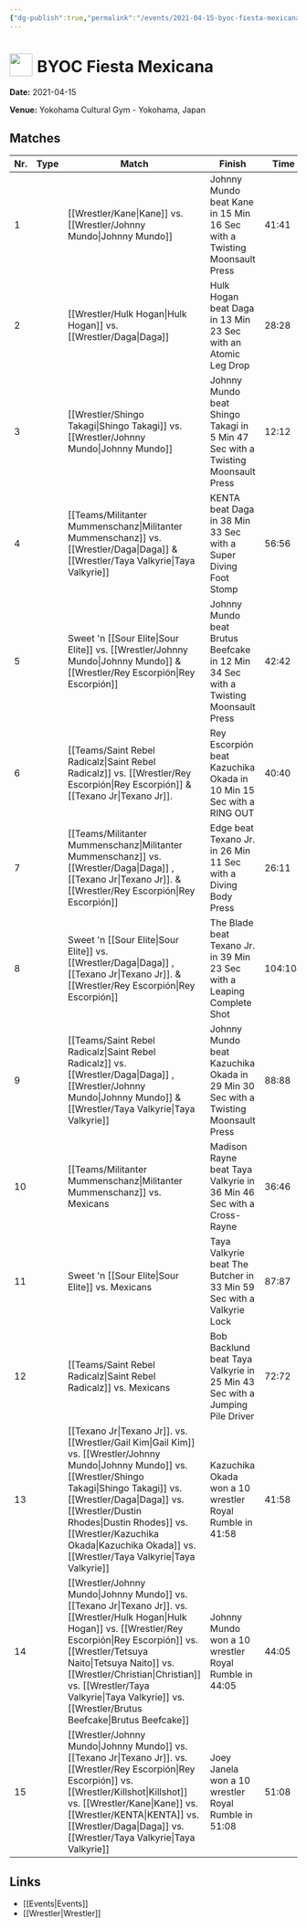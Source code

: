 ```yaml
---
{"dg-publish":true,"permalink":"/events/2021-04-15-byoc-fiesta-mexicana/","title":"BYOC Fiesta Mexicana","noteIcon":"","created":"2025-08-11T09:30:59.009+02:00"}
---
```



# <img src="z_Images/ChokeSlam.png" width="40" style="vertical-align:bottom; margin-right:8px;">**BYOC Fiesta Mexicana**

**Date:** 2021-04-15

**Venue:** Yokohama Cultural Gym - Yokohama, Japan

## Matches

| Nr. | Type | Match | Finish | Time | Rating | Score |
|-----|------|-------|--------|------|--------|-------|
| 1 |  | [[Wrestler/Kane\|Kane]] vs. [[Wrestler/Johnny Mundo\|Johnny Mundo]] | Johnny Mundo beat Kane in 15 Min 16 Sec with a Twisting Moonsault Press | 41:41 | ★★★★3/4 | 96 |
| 2 |  | [[Wrestler/Hulk Hogan\|Hulk Hogan]] vs. [[Wrestler/Daga\|Daga]]  | Hulk Hogan beat Daga  in 13 Min 23 Sec with an Atomic Leg Drop | 28:28 | ★★★3/4 | 82 |
| 3 |  | [[Wrestler/Shingo Takagi\|Shingo Takagi]] vs. [[Wrestler/Johnny Mundo\|Johnny Mundo]] | Johnny Mundo beat Shingo Takagi in 5 Min 47 Sec with a Twisting Moonsault Press | 12:12 | ★★★ | 68 |
| 4 |  | [[Teams/Militanter Mummenschanz\|Militanter Mummenschanz]] vs. [[Wrestler/Daga\|Daga]]  & [[Wrestler/Taya Valkyrie\|Taya Valkyrie]] | KENTA beat Daga  in 38 Min 33 Sec with a Super Diving Foot Stomp | 56:56 | ★★★★1/2 | 94 |
| 5 |  | Sweet 'n [[Sour Elite\|Sour Elite]] vs. [[Wrestler/Johnny Mundo\|Johnny Mundo]] & [[Wrestler/Rey Escorpión\|Rey Escorpión]] | Johnny Mundo beat Brutus Beefcake in 12 Min 34 Sec with a Twisting Moonsault Press | 42:42 | ★★★ | 69 |
| 6 |  | [[Teams/Saint Rebel Radicalz\|Saint Rebel Radicalz]] vs. [[Wrestler/Rey Escorpión\|Rey Escorpión]] & [[Texano Jr\|Texano Jr]]. | Rey Escorpión beat Kazuchika Okada in 10 Min 15 Sec with a RING OUT | 40:40 | ★★★ | 68 |
| 7 |  | [[Teams/Militanter Mummenschanz\|Militanter Mummenschanz]] vs. [[Wrestler/Daga\|Daga]] , [[Texano Jr\|Texano Jr]]. & [[Wrestler/Rey Escorpión\|Rey Escorpión]] | Edge beat Texano Jr. in 26 Min 11 Sec with a Diving Body Press | 26:11 | ★★★1/2 | 77 |
| 8 |  | Sweet 'n [[Sour Elite\|Sour Elite]] vs. [[Wrestler/Daga\|Daga]] , [[Texano Jr\|Texano Jr]]. & [[Wrestler/Rey Escorpión\|Rey Escorpión]] | The Blade beat Texano Jr. in 39 Min 23 Sec with a Leaping Complete Shot | 104:104 | ★★★★3/4 | 98 |
| 9 |  | [[Teams/Saint Rebel Radicalz\|Saint Rebel Radicalz]] vs. [[Wrestler/Daga\|Daga]] , [[Wrestler/Johnny Mundo\|Johnny Mundo]] & [[Wrestler/Taya Valkyrie\|Taya Valkyrie]] | Johnny Mundo beat Kazuchika Okada in 29 Min 30 Sec with a Twisting Moonsault Press | 88:88 | ★★★★3/4 | 96 |
| 10 |  | [[Teams/Militanter Mummenschanz\|Militanter Mummenschanz]] vs. Mexicans | Madison Rayne beat Taya Valkyrie in 36 Min 46 Sec with a Cross-Rayne | 36:46 | ★★★★★ | 100 |
| 11 |  | Sweet 'n [[Sour Elite\|Sour Elite]] vs. Mexicans | Taya Valkyrie beat The Butcher in 33 Min 59 Sec with a Valkyrie Lock | 87:87 | ★★★★1/2 | 95 |
| 12 |  | [[Teams/Saint Rebel Radicalz\|Saint Rebel Radicalz]] vs. Mexicans | Bob Backlund beat Taya Valkyrie in 25 Min 43 Sec with a Jumping Pile Driver | 72:72 | ★★★★1/2 | 92 |
| 13 |  | [[Texano Jr\|Texano Jr]]. vs. [[Wrestler/Gail Kim\|Gail Kim]] vs. [[Wrestler/Johnny Mundo\|Johnny Mundo]] vs. [[Wrestler/Shingo Takagi\|Shingo Takagi]] vs. [[Wrestler/Daga\|Daga]]  vs. [[Wrestler/Dustin Rhodes\|Dustin Rhodes]] vs. [[Wrestler/Kazuchika Okada\|Kazuchika Okada]] vs. [[Wrestler/Taya Valkyrie\|Taya Valkyrie]] | Kazuchika Okada won a 10 wrestler Royal Rumble in  41:58 | 41:58 | ★★★★1/4 | 91 |
| 14 |  | [[Wrestler/Johnny Mundo\|Johnny Mundo]] vs. [[Texano Jr\|Texano Jr]]. vs. [[Wrestler/Hulk Hogan\|Hulk Hogan]] vs. [[Wrestler/Rey Escorpión\|Rey Escorpión]] vs. [[Wrestler/Tetsuya Naito\|Tetsuya Naito]] vs. [[Wrestler/Christian\|Christian]] vs. [[Wrestler/Taya Valkyrie\|Taya Valkyrie]] vs. [[Wrestler/Brutus Beefcake\|Brutus Beefcake]] | Johnny Mundo won a 10 wrestler Royal Rumble in  44:05 | 44:05 | ★★★★1/4 | 90 |
| 15 |  | [[Wrestler/Johnny Mundo\|Johnny Mundo]] vs. [[Texano Jr\|Texano Jr]]. vs. [[Wrestler/Rey Escorpión\|Rey Escorpión]] vs. [[Wrestler/Killshot\|Killshot]]   vs. [[Wrestler/Kane\|Kane]] vs. [[Wrestler/KENTA\|KENTA]] vs. [[Wrestler/Daga\|Daga]]  vs. [[Wrestler/Taya Valkyrie\|Taya Valkyrie]] | Joey Janela won a 10 wrestler Royal Rumble in  51:08 | 51:08 | ★★★★1/4 | 91 |

## Links
- [[Events\|Events]]
- [[Wrestler\|Wrestler]]
